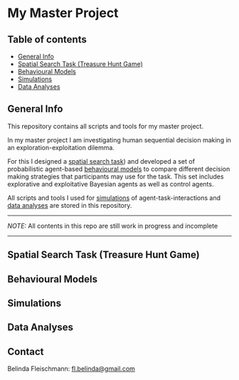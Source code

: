 # My Master Project
## Table of contents
* [General Info](#general_info)
* [Spatial Search Task (Treasure Hunt Game)](#spatial_search_task_(treasure_hunt_game))
* [Behavioural Models](#behavioural_models) 
* [Simulations](#simulations)
* [Data Analyses](#data_analyses)



## General Info 
This repository contains all scripts and tools for my master project.

In my master project I am investigating human sequential decision making in an exploration-exploitation dilemma.

For this I designed a [spatial search task](#spatial_search_task)) and developed a set of probabilistic agent-based [behavioural models](#behavioural_models) to compare different decision making strategies that participants may use for the task. This set includes explorative and exploitative Bayesian agents as well as control agents.

All scripts and tools I used for [simulations](#simulations) of agent-task-interactions and [data analyses](#data_analyses) are stored in this repository.


---
*NOTE:*  All contents in this repo are still work in progress and incomplete

---

## Spatial Search Task (Treasure Hunt Game)

## Behavioural Models

## Simulations

## Data Analyses

## Contact
Belinda Fleischmann: fl.belinda@gmail.com

